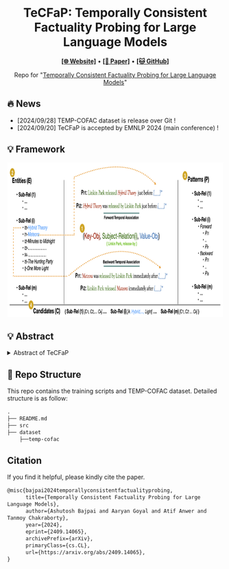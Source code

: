 <h1 align="center">
<br>
TeCFaP: Temporally Consistent Factuality Probing for Large Language Models
</h1>


<p align="center">
  <a href="https://www.lcs2.in/"><b>[🌐 Website]</b></a> •
  <a href="https://arxiv.org/abs/2409.14065"><b>[📜 Paper]</b></a> •
  <a href="https://github.com/ab-iitd/tecfap/"><b>[🐱 GitHub]</b></a>
  
</p>


<p align="center">
Repo for "<a href="https://arxiv.org/abs/2409.14065" target="_blank">Temporally Consistent Factuality Probing for Large Language Models</a>"
</p>


## 🔥 News

- [2024/09/28] TEMP-COFAC dataset is release over Git !
- [2024/09/20] TeCFaP is accepted by EMNLP 2024 (main conference) !


## 💡 Framework

<p align="center" width="100%">
    <img src="tecfap_architecture.png" alt="img" height="360"/>
</p>


## 💡 Abstract

<details close>
<summary> Abstract of TeCFaP</summary>

The prolific use of Large Language Models (LLMs) as an alternate knowledge base requires them to be factually consistent, necessitating both correctness and consistency traits for paraphrased queries. Recently, significant attempts have been made to benchmark datasets and metrics to evaluate LLMs for these traits. However, structural simplicity (subject-relation-object) and contemporary association in their query formulation limit the broader definition of factuality and consistency. In this study, we introduce TeCFaP, a novel Temporally Consistent Factuality Probe task to expand the consistent factuality probe in the temporal dimension. To this end, we propose TEMP-COFAC, a high-quality dataset of prefix-style English query paraphrases. Subsequently, we extend the definitions of existing metrics to represent consistent factuality across temporal dimension. We experiment with a diverse set of LLMs and find most of them performing poorly on TeCFaP. Next, we propose a novel solution CoTSeLF (Consistent-Time-Sensitive Learning Framework) combining multi-task instruction tuning (MT-IT) with consistent-time-sensitive reinforcement learning (CTSRL) to improve temporally consistent factuality in LLMs. Our experiments demonstrate the efficacy of CoTSeLF over several baselines.

</details>




## 🔧 Repo Structure
This repo contains the training scripts and TEMP-COFAC dataset. Detailed structure is as follow:
```
.
├── README.md
├── src
├── dataset
    ├──temp-cofac
```

## Citation
If you find it helpful, please kindly cite the paper.
```
@misc{bajpai2024temporallyconsistentfactualityprobing,
      title={Temporally Consistent Factuality Probing for Large Language Models}, 
      author={Ashutosh Bajpai and Aaryan Goyal and Atif Anwer and Tanmoy Chakraborty},
      year={2024},
      eprint={2409.14065},
      archivePrefix={arXiv},
      primaryClass={cs.CL},
      url={https://arxiv.org/abs/2409.14065}, 
}
```